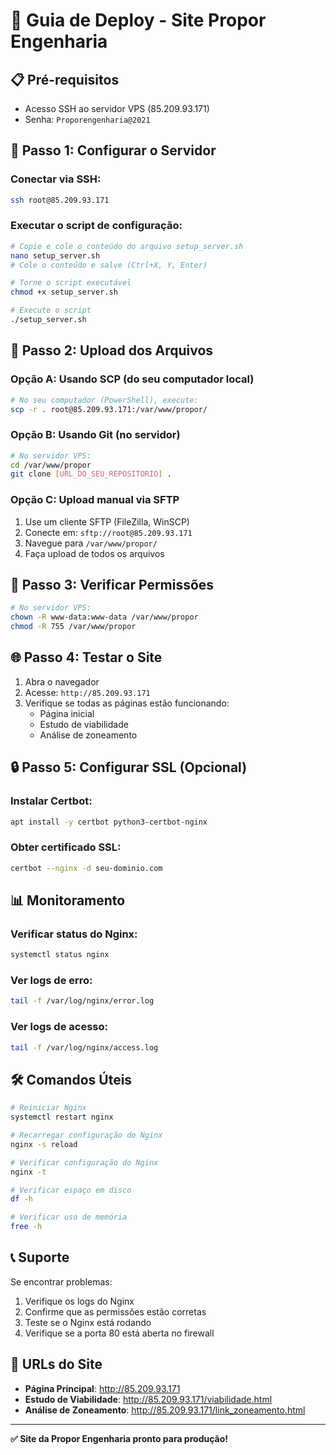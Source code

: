 # 🚀 Guia de Deploy - Site Propor Engenharia

## 📋 Pré-requisitos
- Acesso SSH ao servidor VPS (85.209.93.171)
- Senha: `Proporengenharia@2021`

## 🔧 Passo 1: Configurar o Servidor

### Conectar via SSH:
```bash
ssh root@85.209.93.171
```

### Executar o script de configuração:
```bash
# Copie e cole o conteúdo do arquivo setup_server.sh
nano setup_server.sh
# Cole o conteúdo e salve (Ctrl+X, Y, Enter)

# Torne o script executável
chmod +x setup_server.sh

# Execute o script
./setup_server.sh
```

## 📁 Passo 2: Upload dos Arquivos

### Opção A: Usando SCP (do seu computador local)
```bash
# No seu computador (PowerShell), execute:
scp -r . root@85.209.93.171:/var/www/propor/
```

### Opção B: Usando Git (no servidor)
```bash
# No servidor VPS:
cd /var/www/propor
git clone [URL_DO_SEU_REPOSITORIO] .
```

### Opção C: Upload manual via SFTP
1. Use um cliente SFTP (FileZilla, WinSCP)
2. Conecte em: `sftp://root@85.209.93.171`
3. Navegue para `/var/www/propor/`
4. Faça upload de todos os arquivos

## 📄 Passo 3: Verificar Permissões

```bash
# No servidor VPS:
chown -R www-data:www-data /var/www/propor
chmod -R 755 /var/www/propor
```

## 🌐 Passo 4: Testar o Site

1. Abra o navegador
2. Acesse: `http://85.209.93.171`
3. Verifique se todas as páginas estão funcionando:
   - Página inicial
   - Estudo de viabilidade
   - Análise de zoneamento

## 🔒 Passo 5: Configurar SSL (Opcional)

### Instalar Certbot:
```bash
apt install -y certbot python3-certbot-nginx
```

### Obter certificado SSL:
```bash
certbot --nginx -d seu-dominio.com
```

## 📊 Monitoramento

### Verificar status do Nginx:
```bash
systemctl status nginx
```

### Ver logs de erro:
```bash
tail -f /var/log/nginx/error.log
```

### Ver logs de acesso:
```bash
tail -f /var/log/nginx/access.log
```

## 🛠️ Comandos Úteis

```bash
# Reiniciar Nginx
systemctl restart nginx

# Recarregar configuração do Nginx
nginx -s reload

# Verificar configuração do Nginx
nginx -t

# Verificar espaço em disco
df -h

# Verificar uso de memória
free -h
```

## 📞 Suporte

Se encontrar problemas:
1. Verifique os logs do Nginx
2. Confirme que as permissões estão corretas
3. Teste se o Nginx está rodando
4. Verifique se a porta 80 está aberta no firewall

## 🎯 URLs do Site

- **Página Principal**: http://85.209.93.171
- **Estudo de Viabilidade**: http://85.209.93.171/viabilidade.html
- **Análise de Zoneamento**: http://85.209.93.171/link_zoneamento.html

---

**✅ Site da Propor Engenharia pronto para produção!** 